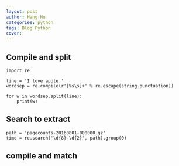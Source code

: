 ```yaml
---
layout: post
author: Hang Hu
categories: python
tags: Blog Python 
cover: 
---
```


## Compile and split

```
import re

line = 'I love apple.'
wordsep = re.compile(r'[%s\s]+' % re.escape(string.punctuation))

for w in wordsep.split(line):
    print(w)

```



## Search to extract


```
path = 'pagecounts-20160801-000000.gz'
time = re.search('\d{8}-\d{2}', path).group(0)
```


## compile and match


```

```
